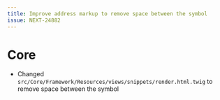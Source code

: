 ```yaml
---
title: Improve address markup to remove space between the symbol
issue: NEXT-24882
---
```

# Core
* Changed `src/Core/Framework/Resources/views/snippets/render.html.twig` to remove space between the symbol
